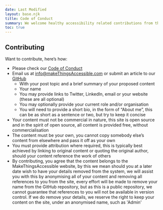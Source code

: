 ```yaml
---
date: Last Modified
layout: base.njk
title: Code of Conduct
summary: We welcome healthy accessibility related contributions from the wider community, please read our Code of Conduct prior to contacting us with a guide, as this space being inclusive, safe, respectful to all and helpful are our primary goals
toc: true
---
```


## Contributing

Want to contribute, here’s how:
*	Please check our [Code of Conduct](/codeOfConduct)
*	Email us at info@makeThingsAccessible.com or submit an article to our [GitHub](https://github.com/LDAWG-a11y/a11yWebApp)
    * With your post topic and a brief summary of your proposed content
    * Your name
    * You may provide links to Twitter, LinkedIn, email or your website (these are all optional)
    * You may optionally provide your current role and/or organisation
    * You will need to provide a short bio, in the form of “About me”, this can be as short as a sentence or two, but try to keep it concise
* Your content must not be commercial in nature, this site is open source and in the spirit of open source, all content is provided free, without commercialisation
* The content must be your own, you cannot copy somebody else’s content from elsewhere and pass it off as your own
* You must provide attribution where required, this is typically best achieved by linking to original content or quoting the original author, should your content reference the work of others
* By contributing, you agree that the content belongs to the MakeThingsAccessible website, by this we mean should you at a later date wish to have your details removed from the system, we will assist you with this by anonymising all of your content and removing all references to you from the site, every effort will be made to remove your name from the GitHub repository, but as this is a public repository, we cannot guarantee that references to you will not be available in version control. If we do remove your details, we reserve the right to keep your content on the site, under an anonymised name, such as 'Admin'
